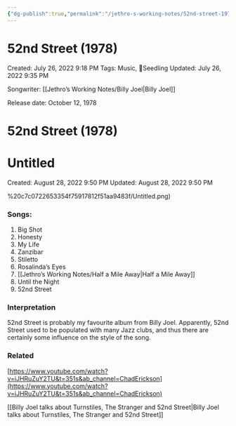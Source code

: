 ```yaml
---
{"dg-publish":true,"permalink":"/jethro-s-working-notes/52nd-street-1978/","dgPassFrontmatter":true}
---
```



# 52nd Street (1978)

Created: July 26, 2022 9:18 PM
Tags: Music, 🌱Seedling
Updated: July 26, 2022 9:35 PM

Songwriter: [[Jethro’s Working Notes/Billy Joel\|Billy Joel]] 

Release date: October 12, 1978

# 52nd Street (1978)


<div class="transclusion internal-embed is-loaded"><div class="markdown-embed">





# Untitled

Created: August 28, 2022 9:50 PM
Updated: August 28, 2022 9:50 PM

</div></div>
%20c7c0722653354f75917812f51aa9483f/Untitled.png)

### Songs:

1. Big Shot
2. Honesty
3. My Life
4. Zanzibar
5. Stiletto
6. Rosalinda’s Eyes
7. [[Jethro’s Working Notes/Half a Mile Away\|Half a Mile Away]] 
8. Until the Night
9. 52nd Street

### Interpretation

52nd Street is probably my favourite album from Billy Joel. Apparently, 52nd Street used to be populated with many Jazz clubs, and thus there are certainly some influence on the style of the song.

### Related

[https://www.youtube.com/watch?v=iJHRuZuY2TU&t=351s&ab_channel=ChadErickson](https://www.youtube.com/watch?v=iJHRuZuY2TU&t=351s&ab_channel=ChadErickson)

[[Billy Joel talks about Turnstiles, The Stranger and 52nd Street\|Billy Joel talks about Turnstiles, The Stranger and 52nd Street]]